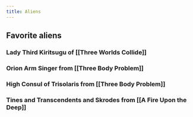 ```yaml
---
title: Aliens
---
```


## Favorite aliens
### **Lady Third Kiritsugu** of [[Three Worlds Collide]]

### **Orion Arm Singer** from [[Three Body Problem]]

### **High Consul of Trisolaris** from [[Three Body Problem]]

### **Tines** and **Transcendents** and **Skrodes** from [[A Fire Upon the Deep]]

### 
